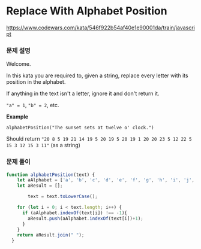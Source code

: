 # Replace With Alphabet Position

https://www.codewars.com/kata/546f922b54af40e1e90001da/train/javascript

### 문제 설명

Welcome.

In this kata you are required to, given a string, replace every letter with its position in the alphabet.

If anything in the text isn't a letter, ignore it and don't return it.

`"a" = 1`, `"b" = 2`, etc.

**Example**

```
alphabetPosition("The sunset sets at twelve o' clock.")
```

Should return `"20 8 5 19 21 14 19 5 20 19 5 20 19 1 20 20 23 5 12 22 5 15 3 12 15 3 11"` (as a string)

### 문제 풀이

```jsx
function alphabetPosition(text) {
    let aAlphabet = ['a', 'b', 'c', 'd', 'e', 'f', 'g', 'h', 'i', 'j', 'k', 'l', 'm', 'n', 'o', 'p', 'q', 'r', 's', 't', 'u', 'v', 'w', 'x', 'y', 'z'];
    let aResult = [];

		text = text.toLowerCase();

    for (let i = 0; i < text.length; i++) {
      if (aAlphabet.indexOf(text[i]) !== -1){
        aResult.push(aAlphabet.indexOf(text[i])+1);
      }
    }
    return aResult.join(" ");
  }
```
